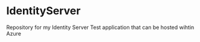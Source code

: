 # IdentityServer
Repository for my Identity Server Test application that can be hosted wihtin Azure
